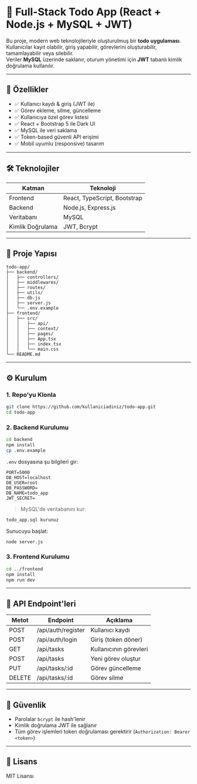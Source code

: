 # 🧠 Full-Stack Todo App (React + Node.js + MySQL + JWT)

Bu proje, modern web teknolojileriyle oluşturulmuş bir **todo uygulaması**.  
Kullanıcılar kayıt olabilir, giriş yapabilir, görevlerini oluşturabilir, tamamlayabilir veya silebilir.  
Veriler **MySQL** üzerinde saklanır, oturum yönetimi için **JWT** tabanlı kimlik doğrulama kullanılır.

---

## 🚀 Özellikler

- ✅ Kullanıcı kaydı & giriş (JWT ile)
- ✅ Görev ekleme, silme, güncelleme
- ✅ Kullanıcıya özel görev listesi
- ✅ React + Bootstrap 5 ile Dark UI
- ✅ MySQL ile veri saklama
- ✅ Token-based güvenli API erişimi
- ✅ Mobil uyumlu (responsive) tasarım

---

## 🛠️ Teknolojiler

| Katman    | Teknoloji                     |
|-----------|-------------------------------|
| Frontend  | React, TypeScript, Bootstrap  |
| Backend   | Node.js, Express.js           |
| Veritabanı| MySQL                         |
| Kimlik Doğrulama | JWT, Bcrypt            |

---

## 📁 Proje Yapısı

```
todo-app/
├── backend/
│   ├── controllers/
│   ├── middlewares/
│   ├── routes/
│   ├── utils/
│   ├── db.js
│   ├── server.js
│   └── .env.example 
├── frontend/
│   ├── src/
│   │   ├── api/
│   │   ├── context/
│   │   ├── pages/
│   │   ├── App.tsx
│   │   ├── index.tsx
│   │   └── main.css
└── README.md
```

---

## ⚙️ Kurulum

### 1. Repo'yu Klonla

```bash
git clone https://github.com/kullaniciadiniz/todo-app.git
cd todo-app
```

### 2. Backend Kurulumu

```bash
cd backend
npm install
cp .env.example
```

`.env` dosyasına şu bilgileri gir:

```env
PORT=5000
DB_HOST=localhost
DB_USER=root
DB_PASSWORD=
DB_NAME=todo_app
JWT_SECRET=
```

> MySQL'de veritabanını kur:
```sql
todo_app.sql kurunuz
```

Sunucuyu başlat:

```bash
node server.js
```

### 3. Frontend Kurulumu

```bash
cd ../frontend
npm install
npm run dev
```

---

## 🧪 API Endpoint'leri

| Metot | Endpoint           | Açıklama               |
|-------|--------------------|------------------------|
| POST  | /api/auth/register | Kullanıcı kaydı        |
| POST  | /api/auth/login    | Giriş (token döner)    |
| GET   | /api/tasks         | Kullanıcının görevleri |
| POST  | /api/tasks         | Yeni görev oluştur     |
| PUT   | /api/tasks/:id     | Görev güncelleme       |
| DELETE| /api/tasks/:id     | Görev silme            |

---

## 🔐 Güvenlik

- Parolalar `bcrypt` ile hash'lenir
- Kimlik doğrulama JWT ile sağlanır
- Tüm görev işlemleri token doğrulaması gerektirir (`Authorization: Bearer <token>`)

---

## 📄 Lisans

MIT Lisansı
